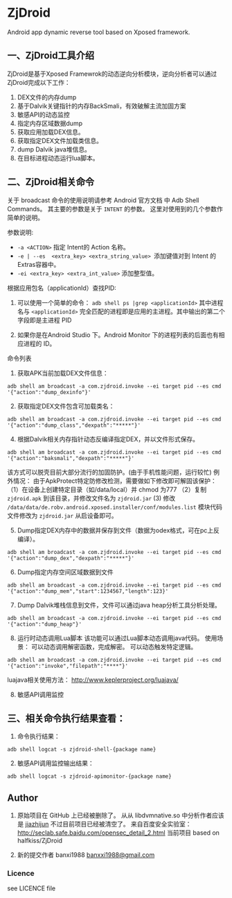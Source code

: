 # ZjDroid


Android app dynamic reverse tool based on Xposed framework.


## 一、ZjDroid工具介绍

ZjDroid是基于Xposed Framewrok的动态逆向分析模块，逆向分析者可以通过ZjDroid完成以下工作：

1. DEX文件的内存dump
2. 基于Dalvik关键指针的内存BackSmali，有效破解主流加固方案
3. 敏感API的动态监控
4. 指定内存区域数据dump
5. 获取应用加载DEX信息。
6. 获取指定DEX文件加载类信息。
7. dump Dalvik java堆信息。
8. 在目标进程动态运行lua脚本。


## 二、ZjDroid相关命令

关于 broadcast 命令的使用说明请参考  Android 官方文档 中 Adb Shell Commands。
其主要的参数是关于 `INTENT` 的参数。
这里对使用到的几个参数作简单的说明。

参数说明:
  -  `-a <ACTION>` 指定 Intent的 Action 名称。
  - `-e | --es  <extra_key> <extra_string_value> `添加键值对到 Intent 的Extras容器中。
  - `-ei <extra_key> <extra_int_value>` 添加整型值。

根据应用包名（applicationId）查找PID:
 1. 可以使用一个简单的命令： `adb shell ps |grep <applicationId>`
 其中进程名与 `<applicationId>` 完全匹配的进程即是应用的主进程。其中输出的第二个字段即是主进程 PID

 2. 如果你是在Android Studio 下。Android Monitor 下的进程列表的后面也有相应进程的 ID。
 


命令列表

1. 获取APK当前加载DEX文件信息：

```shell
adb shell am broadcast -a com.zjdroid.invoke --ei target pid --es cmd '{"action":"dump_dexinfo"}'
```

2. 获取指定DEX文件包含可加载类名：

```shell
adb shell am broadcast -a com.zjdroid.invoke --ei target pid --es cmd '{"action":"dump_class","dexpath":"*****"}'
```

4. 根据Dalvik相关内存指针动态反编译指定DEX，并以文件形式保存。

```shell
adb shell am broadcast -a com.zjdroid.invoke --ei target pid --es cmd '{"action":"baksmali","dexpath":"*****"}'
```

该方式可以脱壳目前大部分流行的加固防护。(由于手机性能问题，运行较忙)
例外情况：
由于ApkProtect特定防修改检测，需要做如下修改即可解固该保护：
（1）在设备上创建特定目录（如/data/local）并 chmod 为777
（2）复制 `zjdroid.apk` 到该目录，并修改文件名为 `zjdroid.jar`
 (3) 修改 `/data/data/de.robv.android.xposed.installer/conf/modules.list` 模块代码文件修改为 `zjdroid.jar`
从启设备即可。

5. Dump指定DEX内存中的数据并保存到文件（数据为odex格式，可在pc上反编译）。

```shell
adb shell am broadcast -a com.zjdroid.invoke --ei target pid --es cmd '{"action":"dump_dex","dexpath":"*****"}'
```


6. Dump指定内存空间区域数据到文件

```shell
adb shell am broadcast -a com.zjdroid.invoke --ei target pid --es cmd '{"action":"dump_mem","start":1234567,"length":123}'
```

7. Dump Dalvik堆栈信息到文件，文件可以通过java heap分析工具分析处理。


```shell
adb shell am broadcast -a com.zjdroid.invoke --ei target pid --es cmd '{"action":"dump_heap"}'
```

8. 运行时动态调用Lua脚本
该功能可以通过Lua脚本动态调用java代码。
使用场景：
可以动态调用解密函数，完成解密。
可以动态触发特定逻辑。

```shell
adb shell am broadcast -a com.zjdroid.invoke --ei target pid --es cmd '{"action":"invoke","filepath":"****"}'
```

luajava相关使用方法：
http://www.keplerproject.org/luajava/

8. 敏感API调用监控


## 三、相关命令执行结果查看：

1. 命令执行结果：

```shell
adb shell logcat -s zjdroid-shell-{package name}
```

2. 敏感API调用监控输出结果：

```shell
adb shell logcat -s zjdroid-apimonitor-{package name}
```

## Author
1. 原始项目在 GitHub 上已经被删除了。
从从 libdvmnative.so 中分析作者应该是  [jiazhijun](https://github.com/jiazhijun) 不过目前项目已经被清空了。
来自百度安全实验室：
<http://seclab.safe.baidu.com/opensec_detail_2.html>
当前项目 based on halfkiss/ZjDroid

2. 新的提交作者 banxi1988 [banxxi1988@gmail.com](mailto:banxi1988@gmail.com)


### Licence
see LICENCE file